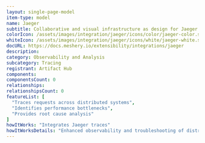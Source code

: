 ```yaml
---
layout: single-page-model
item-type: model
name: Jaeger
subtitle: Collaborative and visual infrastructure as design for Jaeger
colorIcon: /assets/images/integration/jaeger/icons/color/jaeger-color.svg
whiteIcon: /assets/images/integration/jaeger/icons/white/jaeger-white.svg
docURL: https://docs.meshery.io/extensibility/integrations/jaeger
description: 
category: Observability and Analysis
subcategory: Tracing
registrant: Artifact Hub
components: 
componentsCount: 0
relationships: 
relationshipsCount: 0
featureList: [
  "Traces requests across distributed systems",
  "Identifies performance bottlenecks",
  "Provides root cause analysis"
]
howItWorks: "Integrates Jaeger traces"
howItWorksDetails: "Enhanced observability and troubleshooting of distributed systems in Kubernetes"
---
```

